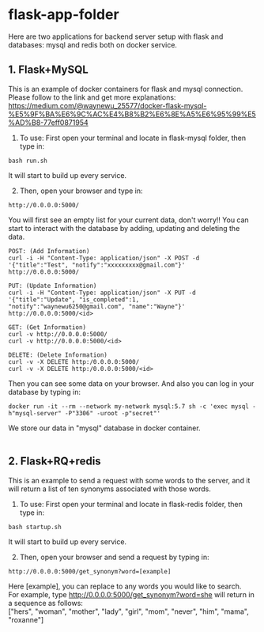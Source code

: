 # flask-app-folder
Here are two applications for backend server setup with flask and databases: mysql and redis both on docker service.

## 1. Flask+MySQL
This is an example of docker containers for flask and mysql connection. <br>
Please follow to the link and get more explanations:<br>
https://medium.com/@waynewu_25577/docker-flask-mysql-%E5%9F%BA%E6%9C%AC%E4%B8%B2%E6%8E%A5%E6%95%99%E5%AD%B8-77eff0871954

1. To use:
First open your terminal and locate in flask-mysql folder, then type in:
```
bash run.sh
```
It will start to build up every service. <br>

2. Then, open your browser and type in: 
```
http://0.0.0.0:5000/
```
You will first see an empty list for your current data, don't worry!!
You can start to interact with the database by adding, updating and deleting the data.
```
POST: (Add Information)
curl -i -H "Content-Type: application/json" -X POST -d '{"title":"Test", "notify":"xxxxxxxxx@gmail.com"}' http://0.0.0.0:5000/

PUT: (Update Information)
curl -i -H "Content-Type: application/json" -X PUT -d '{"title":"Update", "is_completed":1, "notify":"waynewu6250@gmail.com", "name":"Wayne"}' http://0.0.0.0:5000/<id>

GET: (Get Information)
curl -v http://0.0.0.0:5000/
curl -v http://0.0.0.0:5000/<id>

DELETE: (Delete Information)
curl -v -X DELETE http:/0.0.0.0:5000/
curl -v -X DELETE http:/0.0.0.0:5000/<id>
```
Then you can see some data on your browser. And also you can log in your database by typing in:
```
docker run -it --rm --network my-network mysql:5.7 sh -c 'exec mysql -h"mysql-server" -P"3306" -uroot -p"secret"'
```
We store our data in "mysql" database in docker container. 
<br><br>


## 2. Flask+RQ+redis
This is an example to send a request with some words to the server, and it will return a list of ten synonyms associated with those words. <br>
1. To use:
First open your terminal and locate in flask-redis folder, then type in:
```
bash startup.sh
```
It will start to build up every service. <br>

2. Then, open your browser and send a request by typing in: 
```
http://0.0.0.0:5000/get_synonym?word=[example]
```
Here \[example\], you can replace to any words you would like to search. <br>
For example, type http://0.0.0.0:5000/get_synonym?word=she will return in a sequence as follows: <br>
\["hers", "woman", "mother", "lady", "girl", "mom", "never", "him", "mama", "roxanne"\]
